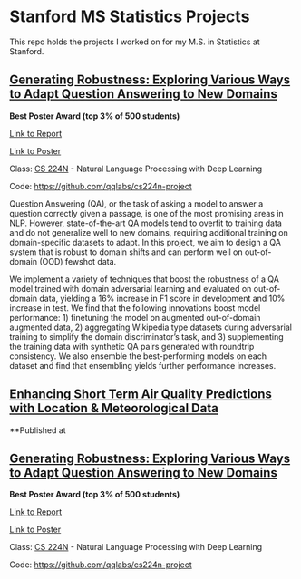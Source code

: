 # Stanford MS Statistics Projects

This repo holds the projects I worked on for my M.S. in Statistics at Stanford.

## [Generating Robustness: Exploring Various Ways to Adapt Question Answering to New Domains](Natural%20Language%20Processing%20with%20Deep%20Learning)

**Best Poster Award (top 3% of 500 students)**

[Link to Report](/Natural%20Language%20Processing%20with%20Deep%20Learning/Report%20-%20Generating%20Robustness.pdf)

[Link to Poster](/Natural%20Language%20Processing%20with%20Deep%20Learning/Academic%20Poster%20-%20Generating%20Robustness.pdf)

Class: [CS 224N](https://web.stanford.edu/class/cs224n/) - Natural Language Processing with Deep Learning

Code: https://github.com/qqlabs/cs224n-project

Question Answering (QA), or the task of asking a model to answer a question correctly given a passage, is one of the most promising areas in NLP. However, state-of-the-art QA models tend to overfit to training data and do not generalize well to new domains, requiring additional training on domain-specific datasets to adapt. In this project, we aim to design a QA system that is robust to domain shifts and can perform well on out-of-domain (OOD) fewshot data.

We implement a variety of techniques that boost the robustness of a QA model trained with domain adversarial learning and evaluated on out-of-domain data, yielding a 16% increase in F1 score in development and 10% increase in test. We find that the following innovations boost model performance: 1) finetuning the model on augmented out-of-domain augmented data, 2) aggregating Wikipedia type datasets during adversarial training to simplify the domain discriminator’s task, and 3) supplementing the training data with synthetic QA pairs generated with roundtrip consistency. We also ensemble the best-performing models on each dataset and find that ensembling yields further performance increases.

## [Enhancing Short Term Air Quality Predictions with Location & Meteorological Data](Time%20Series%20Analysis)

**Published at 


## [Generating Robustness: Exploring Various Ways to Adapt Question Answering to New Domains](Natural%20Language%20Processing%20with%20Deep%20Learning)

**Best Poster Award (top 3% of 500 students)**

[Link to Report](/Natural%20Language%20Processing%20with%20Deep%20Learning/Report%20-%20Generating%20Robustness.pdf)

[Link to Poster](/Natural%20Language%20Processing%20with%20Deep%20Learning/Academic%20Poster%20-%20Generating%20Robustness.pdf)

Class: [CS 224N](https://web.stanford.edu/class/cs224n/) - Natural Language Processing with Deep Learning

Code: https://github.com/qqlabs/cs224n-project


